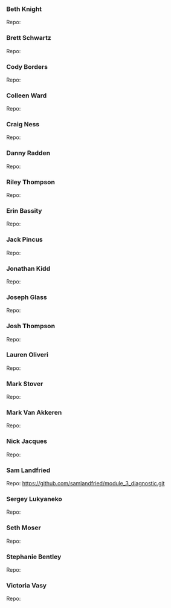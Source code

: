 ### Beth Knight
Repo:

### Brett Schwartz
Repo:

### Cody Borders
Repo:

### Colleen Ward
Repo:

### Craig Ness
Repo:

### Danny Radden
Repo:

### Riley Thompson
Repo:

### Erin Bassity
Repo:

### Jack Pincus
Repo:

### Jonathan Kidd
Repo:

### Joseph Glass
Repo:

### Josh Thompson
Repo:

### Lauren Oliveri
Repo:

### Mark Stover
Repo:

### Mark Van Akkeren
Repo:

### Nick Jacques
Repo:

### Sam Landfried
Repo: https://github.com/samlandfried/module_3_diagnostic.git

### Sergey Lukyaneko
Repo:

### Seth Moser
Repo:

### Stephanie Bentley
Repo:

### Victoria Vasy
Repo:
